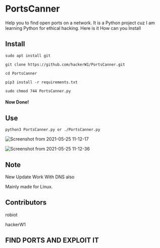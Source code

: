 # PortsCanner
Help you to find open ports on a network.
It is a Python project cuz I am learning Python for ethical hacking.
Here is it How can you Install

## Install
```
sudo apt install git

git clone https://github.com/hackerW1/PortsCanner.git

cd PortsCanner

pip3 install -r requirements.txt

sudo chmod 744 PortsCanner.py
```

#### Now Done!

## Use
```
python3 PortsCanner.py or ./PortsCanner.py
```

![Screenshot from 2021-05-25 11-12-17](https://user-images.githubusercontent.com/70388641/119445281-2c190980-bd4a-11eb-9a58-2ac09b21c14b.png)



![Screenshot from 2021-05-25 11-12-36](https://user-images.githubusercontent.com/70388641/119445339-42bf6080-bd4a-11eb-9aab-a4630153a0ff.png)

## Note

New Update Work With DNS also

Mainly made for Linux.

## Contributors 

robiot

hackerW1

##                                                             FIND PORTS AND EXPLOIT IT
